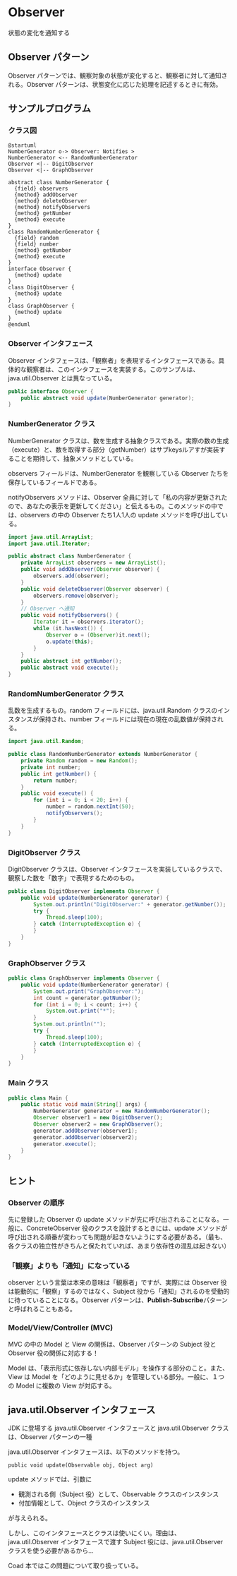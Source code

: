 # Observer
状態の変化を通知する

## Observer パターン
Observer パターンでは、観察対象の状態が変化すると、観察者に対して通知される。Observer パターンは、状態変化に応じた処理を記述するときに有効。

## サンプルプログラム

### クラス図
```plantuml
@startuml
NumberGenerator o-> Observer: Notifies >
NumberGenerator <-- RandomNumberGenerator
Observer <|-- DigitObserver
Observer <|-- GraphObserver

abstract class NumberGenerator {
  {field} observers
  {method} addObserver
  {method} deleteObserver
  {method} notifyObservers
  {method} getNumber
  {method} execute
}
class RandomNumberGenerator {
  {field} random
  {field} number
  {method} getNumber
  {method} execute
}
interface Observer {
  {method} update
}
class DigitObserver {
  {method} update
}
class GraphObserver {
  {method} update
}
@enduml
```

### Observer インタフェース
Observer インタフェースは、「観察者」を表現するインタフェースである。具体的な観察者は、このインタフェースを実装する。このサンプルは、java.util.Observer とは異なっている。

```java
public interface Observer {
    public abstract void update(NumberGenerator generator);
}
```

### NumberGenerator クラス
NumberGenerator クラスは、数を生成する抽象クラスである。実際の数の生成（execute）と、数を取得する部分（getNumber）はサブkeysルアすが実装することを期待して、抽象メソッドとしている。

observers フィールドは、NumberGenerator を観察している Observer たちを保存しているフィールドである。

notifyObservers メソッドは、Observer 全員に対して「私の内容が更新されたので、あなたの表示を更新してください」と伝えるもの。このメソッドの中では、observers の中の Observer たち1人1人の update メソッドを呼び出している。

```java
import java.util.ArrayList;
import java.util.Iterator;

public abstract class NumberGenerator {
    private ArrayList observers = new ArrayList();
    public void addObserver(Observer observer) {
        observers.add(observer);
    }
    public void deleteObserver(Observer observer) {
        observers.remove(observer);
    }
    // Observer へ通知
    public void notifyObservers() {
        Iterator it = observers.iterator();
        while (it.hasNext()) {
            Observer o = (Observer)it.next();
            o.update(this);
        }
    }
    public abstract int getNumber();
    public abstract void execute();
}
```

### RandomNumberGenerator クラス
乱数を生成するもの。random フィールドには、java.util.Random クラスのインスタンスが保持され、number フィールドには現在の現在の乱数値が保持される。

```java
import java.util.Random;

public class RandomNumberGenerator extends NumberGenerator {
    private Random random = new Random();
    private int number;
    public int getNumber() {
        return number;
    }
    public void execute() {
        for (int i = 0; i < 20; i++) {
            number = random.nextInt(50);
            notifyObservers();
        }
    }
}
```

### DigitObserver クラス
DigitObserver クラスは、Observer インタフェースを実装しているクラスで、観察した数を「数字」で表現するためのもの。

```java
public class DigitObserver implements Observer {
    public void update(NumberGenerator generator) {
        System.out.println("DigitObserver:" + generator.getNumber());
        try {
            Thread.sleep(100);
        } catch (InterruptedException e) {
        }
    }
}
```

### GraphObserver クラス

```java
public class GraphObserver implements Observer {
    public void update(NumberGenerator generator) {
        System.out.print("GraphObserver:");
        int count = generator.getNumber();
        for (int i = 0; i < count; i++) {
            System.out.print("*");
        }
        System.out.println("");
        try {
            Thread.sleep(100);
        } catch (InterruptedException e) {
        }
    }
}
```

### Main クラス
```java
public class Main {
    public static void main(String[] args) {
        NumberGenerator generator = new RandomNumberGenerator();
        Observer observer1 = new DigitObserver();
        Observer observer2 = new GraphObserver();
        generator.addObserver(observer1);
        generator.addObserver(observer2);
        generator.execute();
    }
}
```


## ヒント

### Observer の順序
先に登録した Observer の update メソッドが先に呼び出されることになる。一般に、ConcreteObserver 役のクラスを設計するときには、update メソッドが呼び出される順番が変わっても問題が起きないようにする必要がある。（最も、各クラスの独立性がきちんと保たれていれば、あまり依存性の混乱は起きない）

### 「観察」よりも「通知」になっている
observer という言葉は本来の意味は「観察者」ですが、実際には Observer 役は能動的に「観察」するのではなく、Subject 役から「通知」されるのを受動的に待っていることになる。Observer パターンは、**Publish-Subscribe**パターンと呼ばれることもある。

### Model/View/Controller (MVC)
MVC の中の Model と View の関係は、Observer パターンの Subject 役と Observer 役の関係に対応する！

Model は、「表示形式に依存しない内部モデル」を操作する部分のこと。また、View は Model を「どのように見せるか」を管理している部分。一般に、１つの Model に複数の View が対応する。


## java.util.Observer インタフェース
JDK に登場する java.util.Observer インタフェースと java.util.Observer クラスは、Observer パターンの一種

java.util.Observer インタフェースは、以下のメソッドを持つ。

`public void update(Observable obj, Object arg)`

update メソッドでは、引数に

- 観測される側（Subject 役）として、Observable クラスのインスタンス
- 付加情報として、Object クラスのインスタンス

が与えられる。

しかし、このインタフェースとクラスは使いにくい。理由は、 java.util.Observer インタフェースで渡す Subject 役には、java.util.Observer クラスを使う必要があるから...

Coad 本ではこの問題について取り扱っている。

